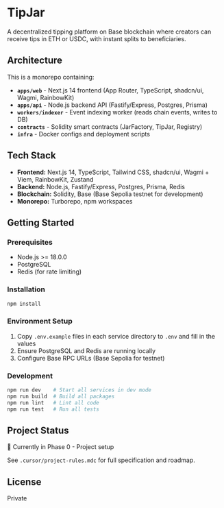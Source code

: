 # TipJar

A decentralized tipping platform on Base blockchain where creators can receive tips in ETH or USDC, with instant splits to beneficiaries.

## Architecture

This is a monorepo containing:

- **`apps/web`** - Next.js 14 frontend (App Router, TypeScript, shadcn/ui, Wagmi, RainbowKit)
- **`apps/api`** - Node.js backend API (Fastify/Express, Postgres, Prisma)
- **`workers/indexer`** - Event indexing worker (reads chain events, writes to DB)
- **`contracts`** - Solidity smart contracts (JarFactory, TipJar, Registry)
- **`infra`** - Docker configs and deployment scripts

## Tech Stack

- **Frontend:** Next.js 14, TypeScript, Tailwind CSS, shadcn/ui, Wagmi + Viem, RainbowKit, Zustand
- **Backend:** Node.js, Fastify/Express, Postgres, Prisma, Redis
- **Blockchain:** Solidity, Base (Base Sepolia testnet for development)
- **Monorepo:** Turborepo, npm workspaces

## Getting Started

### Prerequisites

- Node.js >= 18.0.0
- PostgreSQL
- Redis (for rate limiting)

### Installation

```bash
npm install
```

### Environment Setup

1. Copy `.env.example` files in each service directory to `.env` and fill in the values
2. Ensure PostgreSQL and Redis are running locally
3. Configure Base RPC URLs (Base Sepolia for testnet)

### Development

```bash
npm run dev    # Start all services in dev mode
npm run build  # Build all packages
npm run lint   # Lint all code
npm run test   # Run all tests
```

## Project Status

🚧 Currently in Phase 0 - Project setup

See `.cursor/project-rules.mdc` for full specification and roadmap.

## License

Private
